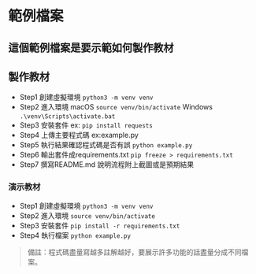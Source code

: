 # 範例檔案
## 這個範例檔案是要示範如何製作教材
## 製作教材
- Step1 創建虛擬環境 ```python3 -m venv venv```<br />
- Step2 進入環境 macOS ```source venv/bin/activate``` Windows ```.\venv\Scripts\activate.bat ```<br />
- Step3 安裝套件 ex: ```pip install requests```<br/>
- Step4 上傳主要程式碼 ex:example.py<br />
- Step5 執行結果確認程式碼是否有誤 ```python example.py```
- Step6 輸出套件成requirements.txt ```pip freeze > requirements.txt```<br />
- Step7 撰寫README.md 說明流程附上截圖或是預期結果<br />
### 演示教材
- Step1 創建虛擬環境 ```python3 -m venv venv```<br />
- Step2 進入環境 ```source venv/bin/activate```<br />
- Step3 安裝套件 ```pip install -r requirements.txt```<br />
- Step4 執行檔案 ```python example.py```<br />

>備註：程式碼盡量寫越多註解越好，要展示許多功能的話盡量分成不同檔案。
